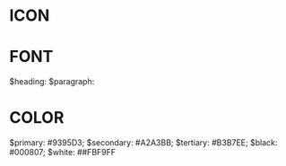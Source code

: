 # ICON
<i class="fa-solid fa-dog"></i>

# FONT
$heading:
$paragraph: 





# COLOR
$primary: #9395D3;
$secondary: #A2A3BB;
$tertiary: #B3B7EE;
$black: #000807;
$white: ##FBF9FF
